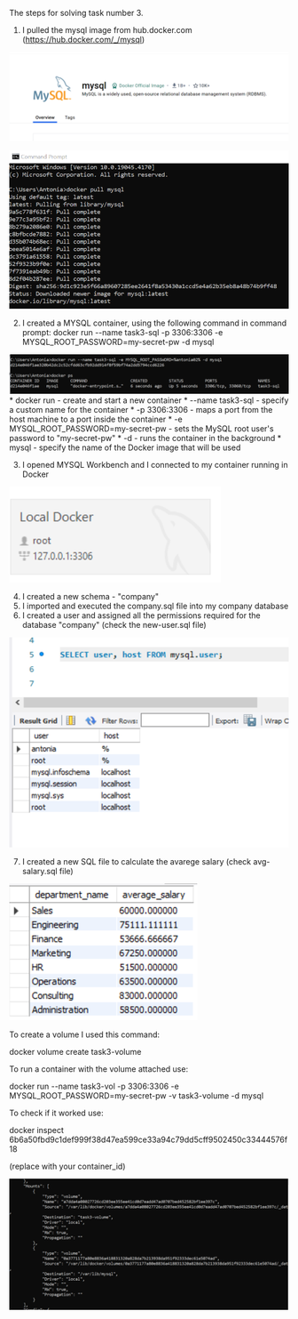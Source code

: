 The steps for solving task number 3. 

1. I pulled the mysql image from hub.docker.com (https://hub.docker.com/_/mysql)

![Sql](/task3/Screenshots/mysql.png)

![Pull](/task3/Screenshots/docker_pull.png)

2. I created a MYSQL container, using the following command in command prompt:
docker run --name task3-sql -p 3306:3306 -e MYSQL_ROOT_PASSWORD=my-secret-pw -d mysql

![Container](/task3/Screenshots/container.png)
	* docker run - create and start a new container
	* --name task3-sql - specify a custom name for the container
	* -p 3306:3306 - maps a port from the host machine to a port inside the container
	* -e MYSQL_ROOT_PASSWORD=my-secret-pw - sets the MySQL root user's password to "my-secret-pw"
	* -d - runs the container in the background
	* mysql - specify the name of the Docker image that will be used

3. I opened MYSQL Workbench and I connected to my container running in Docker

![Connection](/task3/Screenshots/local.png)

4. I created a new schema - "company"
5. I imported and executed the company.sql file into my company database
6. I created a user and assigned all the permissions required for the database "company" (check the new-user.sql file)

![User](/task3/Screenshots/user.png)

7. I created a new SQL file to calculate the avarege salary (check avg-salary.sql file)

![Result](/task3/Screenshots/result.png)

To create a volume I used this command: 

docker volume create task3-volume

To run a container with the volume attached use:

docker run --name task3-vol -p 3306:3306 -e MYSQL_ROOT_PASSWORD=my-secret-pw -v task3-volume -d mysql

To check if it worked use:

docker inspect 6b6a50fbd9c1def999f38d47ea599ce33a94c79dd5cff9502450c33444576f18 

(replace with your container_id)

![Volume](/task3/Screenshots/volume.png)

